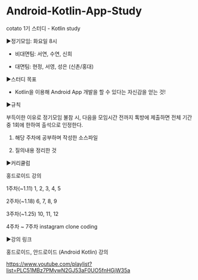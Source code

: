 # Android-Kotlin-App-Study
cotato 1기 스터디 - Kotlin study

▶정기모임: 화요일 8시

- 비대면팀: 서연, 수연, 신희

- 대면팀: 현정, 서영, 성은 (신촌/홍대)



▶스터디 목표

- Kotlin을 이용해 Android App 개발을 할 수 있다는 자신감을 얻는 것!



▶규칙

부득이한 이유로 정기모임 불참 시, 다음을 모임시간 전까지 톡방에 제출하면 전체 기간 중 1회에 한하여 출석으로 인정한다.

1) 해당 주차에 공부하며 작성한 소스파일

2) 질의내용 정리한 것



▶커리큘럼

홍드로이드 강의

1주차(~1.11) 1, 2, 3, 4, 5

2주차(~1.18) 6, 7, 8, 9

3주차(~1.25) 10, 11, 12

4주차 ~ 7주차  instagram clone coding


▶강의 링크

홍드로이드, 안드로이드 (Android Kotlin) 강의

https://www.youtube.com/playlist?list=PLC51MBz7PMywN2GJ53aF0UO5fnHGjW35a

